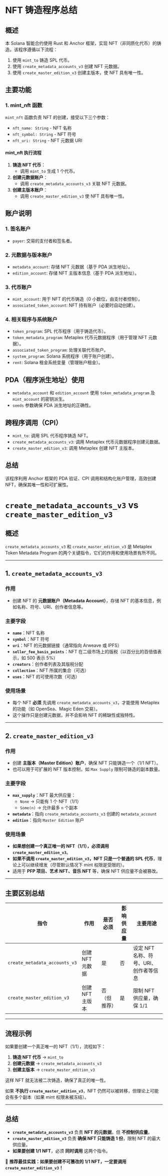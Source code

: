 # NFT 铸造程序总结

## **概述**
本 Solana 智能合约使用 Rust 和 Anchor 框架，实现 NFT（非同质化代币）的铸造。该程序遵循以下流程：
1. 使用 `mint_to` 铸造 SPL 代币。
2. 使用 `create_metadata_accounts_v3` 创建 NFT 元数据。
3. 使用 `create_master_edition_v3` 创建主版本，使 NFT 具有唯一性。

## **主要功能**

### **1. mint_nft 函数**
`mint_nft` 函数负责 NFT 的创建，接受以下三个参数：
- `nft_name: String` - NFT 名称
- `nft_symbol: String` - NFT 符号
- `nft_uri: String` - NFT 元数据 URI

#### **mint_nft 执行流程**
1. **铸造 NFT 代币**：
   - 调用 `mint_to` 生成 1 个代币。
2. **创建元数据账户**：
   - 调用 `create_metadata_accounts_v3` 关联 NFT 元数据。
3. **创建主版本账户**：
   - 调用 `create_master_edition_v3` 使 NFT 具有唯一性。

## **账户说明**

### **1. 签名账户**
- `payer`: 交易的支付者和签名者。

### **2. 元数据与版本账户**
- `metadata_account`: 存储 NFT 元数据（基于 PDA 派生地址）。
- `edition_account`: 存储 NFT 主版本信息（基于 PDA 派生地址）。

### **3. 代币账户**
- `mint_account`: 用于 NFT 的代币铸造（0 小数位，由支付者控制）。
- `associated_token_account`: NFT 持有账户（必要时自动创建）。

### **4. 相关程序与系统账户**
- `token_program`: SPL 代币程序（用于铸造代币）。
- `token_metadata_program`: Metaplex 代币元数据程序（用于管理 NFT 元数据）。
- `associated_token_program`: 处理关联代币账户。
- `system_program`: Solana 系统程序（用于账户创建）。
- `rent`: Solana 租金系统变量（管理账户租金）。

## **PDA（程序派生地址）使用**
- `metadata_account` 和 `edition_account` 使用 `token_metadata_program` 及 `mint_account` 的密钥派生。
- `seeds` 参数确保 PDA 派生地址的正确性。

## **跨程序调用（CPI）**
- `mint_to`: 调用 SPL 代币程序铸造 NFT。
- `create_metadata_accounts_v3`: 调用 Metaplex 代币元数据程序创建元数据。
- `create_master_edition_v3`: 调用 Metaplex 创建 NFT 主版本。

## **总结**
该程序利用 Anchor 框架的 PDA 验证、CPI 调用和结构化账户管理，高效创建 NFT，确保其唯一性和可扩展性。




# `create_metadata_accounts_v3` vs `create_master_edition_v3`

## **概述**

`create_metadata_accounts_v3` 和 `create_master_edition_v3` 是 Metaplex Token Metadata Program 的两个关键指令，它们的作用和使用场景有所不同。

---

## **1. `create_metadata_accounts_v3`**

### **作用**
- 创建 NFT 的 **元数据账户（Metadata Account）**，存储 NFT 的基本信息，例如名称、符号、URI、创作者信息等。

### **主要字段**
- **`name`**：NFT 名称
- **`symbol`**：NFT 符号
- **`uri`**：NFT 的元数据链接（通常指向 Arweave 或 IPFS）
- **`seller_fee_basis_points`**：NFT 在二级市场上的版税（以百分比的百倍值表示，如 500 表示 5%）
- **`creators`**：创作者列表及其版税分配
- **`collection`**：NFT 所属的集合（可选）
- **`uses`**：NFT 的可使用次数（可选）

### **使用场景**
- 每个 NFT **必须** 先调用 `create_metadata_accounts_v3`，才能使用 Metaplex 的功能（如 OpenSea、Magic Eden 交易）。
- 这个操作只是创建元数据，并不会影响 NFT 的稀缺性或独特性。

---

## **2. `create_master_edition_v3`**

### **作用**
- 创建 **主版本（Master Edition）账户**，确保 NFT 只能铸造一个（1/1 NFT）。
- 也可以用于可扩展的 NFT 版本控制，如 `Max Supply` 限制可铸造的副本数量。

### **主要字段**
- **`max_supply`**：NFT 最大供应量：
  - `None` → 只能有 1 个 NFT（1/1）
  - `Some(n)` → 允许最多 `n` 个副本
- **`metadata`**：指向 `create_metadata_accounts_v3` 创建的 `metadata_account`
- **`edition`**：指向 `Master Edition` 账户

### **使用场景**
- **如果想创建一个真正唯一的 NFT（1/1），必须调用 `create_master_edition_v3`**。
- **如果不调用 `create_master_edition_v3`，NFT 只是一个普通的 SPL 代币**，理论上可以继续增发（尽管默认情况下 mint 权限是受限的）。
- 适用于 **PFP 项目、艺术 NFT、音乐 NFT** 等，确保 NFT 供应量不会被篡改。

---

## **主要区别总结**

| 指令 | 作用 | 是否必须 | 影响供应量 | 主要用途 |
|------|------|--------|----------|--------|
| `create_metadata_accounts_v3` | 创建 NFT 元数据 | 是 | 否 | 设定 NFT 名称、符号、URI、创作者等信息 |
| `create_master_edition_v3` | 创建 NFT 主版本 | 否（但推荐） | 是 | 限制 NFT 供应量，确保 1/1 |

---

## **流程示例**

如果要创建一个真正唯一的 NFT（1/1），流程如下：

1. **铸造 NFT 代币** → `mint_to`
2. **创建元数据** → `create_metadata_accounts_v3`
3. **创建主版本** → `create_master_edition_v3`

这样 NFT 就无法被二次铸造，确保了真正的唯一性。

如果 **不执行 `create_master_edition_v3`**，NFT 仍然可以被转移，但理论上可能会有多个副本（如果 mint 权限未被冻结）。

---

## **总结**

- **`create_metadata_accounts_v3`** 负责 **NFT 的元数据**，但 **不控制供应量**。
- **`create_master_edition_v3`** 负责 **确保 NFT 只能铸造 1 份**，限制 NFT 的最大供应量。
- **如果要创建 1/1 NFT**，必须 **同时调用** 这两个指令。

🚀 **推荐最佳实践：如果要创建不可篡改的 1/1 NFT，一定要调用 `create_master_edition_v3`！**

